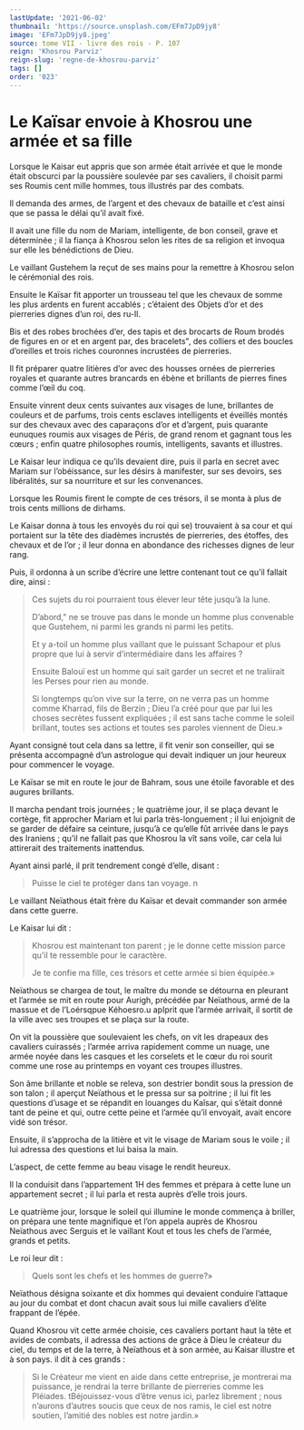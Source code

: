 ```yaml
---
lastUpdate: '2021-06-02'
thumbnail: 'https://source.unsplash.com/EFm7JpD9jy8'
image: 'EFm7JpD9jy8.jpeg'
source: tome VII - livre des rois - P. 107
reign: 'Khosrou Parviz'
reign-slug: 'regne-de-khosrou-parviz'
tags: []
order: '023'
---
```


# Le Kaïsar envoie à Khosrou une armée et sa fille

Lorsque le Kaisar eut appris que son armée était arrivée et que le monde était obscurci par la poussière soulevée par ses cavaliers, il choisit parmi ses Roumis cent mille hommes, tous illustrés par des combats.

Il demanda des armes, de l’argent et des chevaux de bataille et c’est ainsi que se passa le délai qu’il avait fixé.

Il avait une fille du nom de Mariam, intelligente, de bon conseil, grave et déterminée ; il la fiança à Khosrou selon les rites de sa religion et invoqua sur elle les bénédictions de Dieu.

Le vaillant Gustehem la reçut de ses mains pour la remettre à Khosrou selon le cérémonial des rois.

Ensuite le Kaïsar fit apporter un trousseau tel que les chevaux de somme les plus ardents en furent accablés ; c’étaient des Objets d’or et des pierreries dignes d’un roi, des ru-Il.

Bis et des robes brochées d’er, des tapis et des brocarts de Roum brodés de figures en or et en argent par, des bracelets", des colliers et des boucles d’oreilles et trois riches couronnes incrustées de pierreries.

Il fit préparer quatre litières d’or avec des housses ornées de pierreries royales et quarante autres brancards en ébène et brillants de pierres fines comme l’œil du coq.

Ensuite vinrent deux cents suivantes aux visages de lune, brillantes de couleurs et de parfums, trois cents esclaves intelligents et éveillés montés sur des chevaux avec des caparaçons d’or et d’argent, puis quarante eunuques roumis aux visages de Péris, de grand renom et gagnant tous les cœurs ; enfin quatre philosophes roumis, intelligents, savants et illustres.

Le Kaisar leur indiqua ce qu’ils devaient dire, puis il parla en secret avec Mariam sur l’obéissance, sur les désirs à manifester, sur ses devoirs, ses libéralités, sur sa nourriture et sur les convenances.

Lorsque les Roumis firent le compte de ces trésors, il se monta à plus de trois cents millions de dirhams.

Le Kaisar donna à tous les envoyés du roi qui se) trouvaient à sa cour et qui portaient sur la tête des diadèmes incrustés de pierreries, des étoffes, des chevaux et de l’or ; il leur donna en abondance des richesses dignes de leur rang.

Puis, il ordonna à un scribe d’écrire une lettre contenant tout ce qu’il fallait dire, ainsi :

> Ces sujets du roi pourraient tous élever leur tête jusqu’à la lune.
>
> D’abord," ne se trouve pas dans le monde un homme plus convenable que Gustehem, ni parmi les grands ni parmi les petits.
>
> Et y a-toil un homme plus vaillant que le puissant Schapour et plus propre que lui à servir d’intermédiaire dans les affaires ?
>
> Ensuite Balouï
est un homme qui sait garder un secret et ne traliirait les Perses pour rien au monde.
>
> Si longtemps qu’on vive sur la terre, on ne verra pas un homme comme Kharrad, fils de Berzin ; Dieu l’a créé pour que par lui les choses secrètes fussent expliquées ; il est sans tache comme le soleil brillant, toutes ses actions et toutes ses paroles viennent de Dieu.»

Ayant consigné tout cela dans sa lettre, il fit venir son conseiller, qui se présenta accompagné d’un astrologue qui devait indiquer un jour heureux pour commencer le voyage.

Le Kaïsar se mit en route le jour de Bahram, sous une étoile favorable et des augures brillants.

Il marcha pendant trois journées ; le quatrième jour, il se plaça devant le cortège, fit approcher Mariam et lui parla très-longuement ; il lui enjoignit de se garder de défaire sa ceinture, jusqu’à ce qu’elle fût arrivée dans le pays des Iraniens ; qu’il ne fallait pas que Khosrou la vît sans voile, car cela lui attirerait des traitements inattendus.

Ayant ainsi parlé, il prit tendrement congé d’elle, disant :

> Puisse le ciel te protéger dans tan voyage. n

Le vaillant Neïathous était frère du Kaïsar et devait commander son armée dans cette guerre.

Le Kaisar lui dit :

> Khosrou est maintenant ton parent ; je le donne cette mission parce qu’il te ressemble pour le caractère.
>
> Je te confie ma fille, ces trésors et cette armée si bien équipée.»

Neïathous se chargea de tout, le maître du monde se détourna en pleurant et l’armée se mit en route pour Aurigh, précédée par Neïathous, armé de la massue et de l’Loérsqpue Kéhoesro.u apIprit que l’armée arrivait, il sortit de la ville avec ses troupes et se plaça sur la route.

On vit la poussière que soulevaient les chefs, on vit les drapeaux des cavaliers cuirassés ; l’armée arriva rapidement comme un nuage, une armée noyée dans les casques et les corselets et le cœur du roi sourit comme une rose au printemps en voyant ces troupes illustres.

Son âme brillante et noble se releva, son destrier bondit sous la pression de son talon ; il aperçut Neïathous et le pressa sur sa poitrine ; il lui fit les questions d’usage et se répandit en louanges du Kaîsar, qui s’était donné tant de peine et qui, outre cette peine et l’armée qu’il envoyait, avait encore vidé son trésor.

Ensuite, il s’approcha de la litière et vit le visage de Mariam sous le voile ; il lui adressa des questions et lui baisa la main.

L’aspect, de cette femme au beau visage le rendit heureux.

Il la conduisit dans l’appartement 1H des femmes et prépara à cette lune un appartement secret ; il lui parla et resta auprès d’elle trois jours.

Le quatrième jour, lorsque le soleil qui illumine le monde commença à briller, on prépara une tente magnifique et l’on appela auprès de Khosrou Neïathous avec Serguis et le vaillant Kout et tous les chefs de l’armée, grands et petits.

Le roi leur dit :

> Quels sont les chefs et les hommes de guerre?»

Neïathous désigna soixante et dix hommes qui devaient conduire l’attaque au jour du combat et dont chacun avait sous lui mille cavaliers d’élite frappant de l’épée.

Quand Khosrou vit cette armée choisie, ces cavaliers portant haut la tête et avides de combats, il adressa des actions de grâce à Dieu le créateur du ciel, du temps et de la terre, à Neïathous et à son armée, au Kaisar illustre et à son pays. il dit à ces grands :

> Si le Créateur me vient en aide dans cette entreprise, je montrerai ma puissance, je rendrai la terre brillante de pierreries comme les Pléiades. tBéjouissez-vous d’être venus ici, parlez librement ; nous n’aurons d’autres soucis que ceux de nos ramis, le ciel est notre soutien, l’amitié des nobles est notre jardin.»
